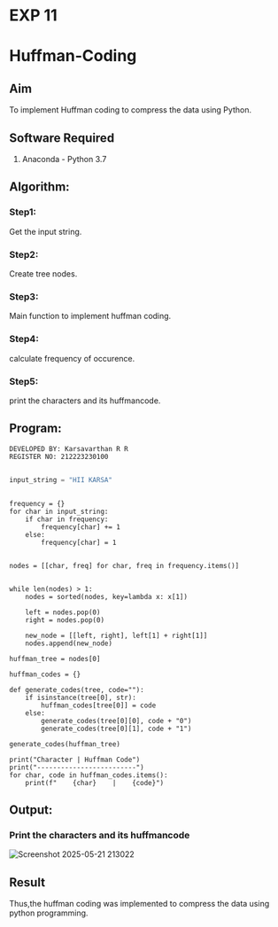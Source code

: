 # EXP 11
# Huffman-Coding
## Aim
To implement Huffman coding to compress the data using Python.

## Software Required
1. Anaconda - Python 3.7

## Algorithm:
### Step1:
Get the input string.

### Step2:
Create tree nodes.

### Step3:
Main function to implement huffman coding.

### Step4:
calculate frequency of occurence.

### Step5:
print the characters and its huffmancode.


## Program:

```
DEVELOPED BY: Karsavarthan R R
REGISTER NO: 212223230100
```

``` Python

input_string = "HII KARSA"  
```
```

frequency = {}
for char in input_string:
    if char in frequency:
        frequency[char] += 1
    else:
        frequency[char] = 1
```
```

nodes = [[char, freq] for char, freq in frequency.items()]
```
```

while len(nodes) > 1:
    nodes = sorted(nodes, key=lambda x: x[1])

    left = nodes.pop(0)
    right = nodes.pop(0)

    new_node = [[left, right], left[1] + right[1]]
    nodes.append(new_node)

huffman_tree = nodes[0]
```
```
huffman_codes = {}

def generate_codes(tree, code=""):
    if isinstance(tree[0], str):
        huffman_codes[tree[0]] = code
    else:  
        generate_codes(tree[0][0], code + "0")
        generate_codes(tree[0][1], code + "1")

generate_codes(huffman_tree)
```
```
print("Character | Huffman Code")
print("-------------------------")
for char, code in huffman_codes.items():
    print(f"    {char}    |    {code}")
```
## Output:
### Print the characters and its huffmancode

![Screenshot 2025-05-21 213022](https://github.com/user-attachments/assets/47e08b6f-8f6e-4653-8e9f-a85d8e954689)




## Result
Thus,the huffman coding was implemented to compress the data using python programming.
